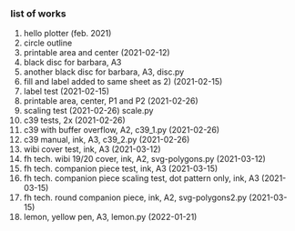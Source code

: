 ### list of works

1) hello plotter (feb. 2021)
2) circle outline
3) printable area and center (2021-02-12)
4) black disc for barbara, A3
5) another black disc for barbara, A3, disc.py
6) fill and label added to same sheet as 2) (2021-02-15)
7) label test (2021-02-15)
8) printable area, center, P1 and P2 (2021-02-26)
9) scaling test (2021-02-26) scale.py
10) c39 tests, 2x (2021-02-26)
11) c39 with buffer overflow, A2, c39_1.py (2021-02-26)
12) c39 manual, ink, A3, c39_2.py (2021-02-26)
13) wibi cover test, ink, A3 (2021-03-12)
14) fh tech. wibi 19/20 cover, ink, A2, svg-polygons.py (2021-03-12)
15) fh tech. companion piece test, ink, A3 (2021-03-15)
16) fh tech. companion piece scaling test, dot pattern only, ink, A3 (2021-03-15)
17) fh tech. round companion piece, ink, A2, svg-polygons2.py (2021-03-15)
18) lemon, yellow pen, A3, lemon.py (2022-01-21)
